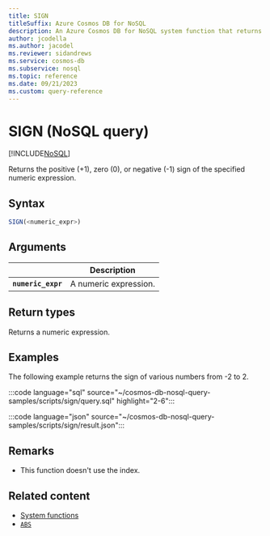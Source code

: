 ```yaml
---
title: SIGN
titleSuffix: Azure Cosmos DB for NoSQL
description: An Azure Cosmos DB for NoSQL system function that returns the sign of the specified number.
author: jcodella
ms.author: jacodel
ms.reviewer: sidandrews
ms.service: cosmos-db
ms.subservice: nosql
ms.topic: reference
ms.date: 09/21/2023
ms.custom: query-reference
---
```


# SIGN (NoSQL query)

[!INCLUDE[NoSQL](../../includes/appliesto-nosql.md)]

Returns the positive (+1), zero (0), or negative (-1) sign of the specified numeric expression.  

## Syntax

```sql
SIGN(<numeric_expr>)  
```

## Arguments

| | Description |
| --- | --- |
| **`numeric_expr`** | A numeric expression. |

## Return types

Returns a numeric expression.  

## Examples

The following example returns the sign of various numbers from -2 to 2.  

:::code language="sql" source="~/cosmos-db-nosql-query-samples/scripts/sign/query.sql" highlight="2-6":::

:::code language="json" source="~/cosmos-db-nosql-query-samples/scripts/sign/result.json":::

## Remarks

- This function doesn't use the index.

## Related content

- [System functions](system-functions.yml)
- [`ABS`](abs.md)
